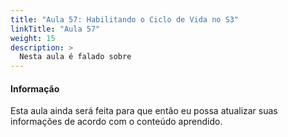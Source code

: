 ```yaml
---
title: "Aula 57: Habilitando o Ciclo de Vida no S3"
linkTitle: "Aula 57"
weight: 15
description: >
  Nesta aula é falado sobre
---
```


<div class="alert alert-info">
  <h4>Informação</h4>
  <p>Esta aula ainda será feita para que então eu possa atualizar suas informações de acordo com o conteúdo aprendido.</p>
</div>